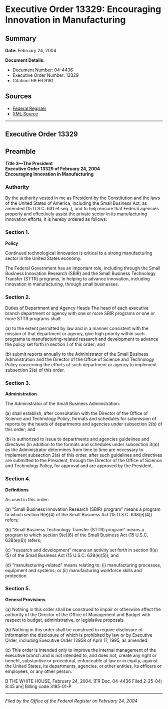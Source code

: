 # Executive Order 13329: Encouraging Innovation in Manufacturing

## Summary

**Date:** February 24, 2004

**Document Details:**
- Document Number: 04-4436
- Executive Order Number: 13329
- Citation: 69 FR 9181

## Sources
- [Federal Register](https://www.federalregister.gov/documents/2004/02/26/04-4436/encouraging-innovation-in-manufacturing)
- [XML Source](https://www.federalregister.gov/documents/full_text/xml/2004/02/26/04-4436.xml)

---

## Executive Order 13329

## Preamble

**Title 3—The President**  
**Executive Order 13329 of February 24, 2004**  
**Encouraging Innovation in Manufacturing**

### Authority

By the authority vested in me as President by the Constitution and the laws of the United States of America, including the Small Business Act, as amended (15 U.S.C. 631 
et seq
.), and to help ensure that Federal agencies properly and effectively assist the private sector in its manufacturing innovation efforts, it is hereby ordered as follows:
### Section 1.

**Policy**

Continued technological innovation is critical to a strong manufacturing sector in the United States economy.

The Federal Government has an important role, including through the Small Business Innovation Research (SBIR) and the Small Business Technology Transfer (STTR) programs, in helping to advance innovation, including innovation in manufacturing, through small businesses.
### Section 2.

Duties of Department and Agency Heads
The head of each executive branch department or agency with one or more SBIR programs or one or more STTR programs shall:

(a) to the extent permitted by law and in a manner consistent with the mission of that department or agency, give high priority within such programs to manufacturing-related research and development to advance the policy set forth in section 1 of this order; and

(b) submit reports annually to the Administrator of the Small Business Administration and the Director of the Office of Science and Technology Policy concerning the efforts of such department or agency to implement subsection 2(a) of this order.
### Section 3.

**Administration**

The Administrator of the Small Business Administration:

(a) shall establish, after consultation with the Director of the Office of Science and Technology Policy, formats and schedules for submission of reports by the heads of departments and agencies under subsection 2(b) of this order; and

(b) is authorized to issue to departments and agencies guidelines and directives (in addition to the formats and schedules under subsection 3(a)) as the Administrator determines from time to time are necessary to implement subsection 2(a) of this order, after such guidelines and directives are submitted to the President, through the Director of the Office of Science and Technology Policy, for approval and are approved by the President.
### Section 4.

**Definitions**

As used in this order:

(a) “Small Business Innovation Research (SBIR) program” means a program to which section 9(e)(4) of the Small Business Act (15 U.S.C. 638(e)(4)) refers;

(b) “Small Business Technology Transfer (STTR) program” means a program to which section 9(e)(6) of the Small Business Act (15 U.S.C. 638(e)(6)) refers;

(c) “research and development” means an activity set forth in section 9(e)(5) of the Small Business Act (15 U.S.C. 638(e)(5)); and

(d) “manufacturing-related” means relating to: (i) manufacturing processes, equipment and systems; or (ii) manufacturing workforce skills and protection.
### Section 5.

**General Provisions**

(a) Nothing in this order shall be construed to impair or otherwise affect the authority of the Director of the Office 
of Management and Budget with respect to budget, administrative, or legislative proposals.

(b) Nothing in this order shall be construed to require disclosure of information the disclosure of which is prohibited by law or by Executive Order, including Executive Order 12958 of April 17, 1995, as amended.

(c) This order is intended only to improve the internal management of the executive branch and is not intended to, and does not, create any right or benefit, substantive or procedural, enforceable at law or in equity, against the United States, its departments, agencies, or other entities, its officers or employees, or any other person.

B
THE WHITE HOUSE,
February 24, 2004.
[FR Doc. 04-4436
Filed 2-25-04; 8:45 am]
Billing code 3195-01-P

---

*Filed by the Office of the Federal Register on February 24, 2004*
